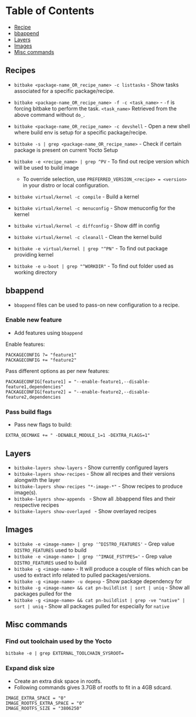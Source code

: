 # Table of Contents
- [Recipe](#recipes)
- [bbappend](#bbappend)
- [Layers](#layers)
- [Images](#images)
- [Misc commands](#misc)

<a name="recipes"></a>
## Recipes

- `bitbake <package-name_OR_recipe_name> -c listtasks` - Show tasks associated for a specific package/recipe.
- `bitbake <package-name_OR_recipe_name> -f -c <task_name>` - `-f` is forcing bitbake to perform the task. `<task_name>` Retrieved from the above command without `do_`.
- `bitbake <package-name_OR_recipe_name> -c devshell` - Open a new shell where build env is setup for a specific package/recipe.
- `bitbake -s | grep <package-name_OR_recipe_name>` - Check if certain package is present on current Yocto Setup
- `bitbake -e <recipe_name> | grep ^PV` - To find out recipe version which will be used to build image
	- To override selection, use `PREFERRED_VERSION_<recipe> = <version>` in your distro or local configuration.

- `bitbake virtual/kernel -c compile` - Build a kernel
- `bitbake virtual/kernel -c menuconfig` - Show menuconfig for the kernel
- `bitbake virtual/kernel -c diffconfig` - Show diff in config
- `bitbake virtual/kernel -c cleanall` - Clean the kernel build

- `bitbake -e virtual/kernel | grep "^PN"` - To find out package providing kernel
- `bitbake -e u-boot | grep "^WORKDIR"` - To find out folder used as working directory

<a name="bbappend"></a>
## bbappend

- `bbappend` files can be used to pass-on new configuration to a recipe.

### Enable new feature
- Add features using `bbappend`

Enable features:
```
PACKAGECONFIG ?= "feature1"
PACKAGECONFIG += "feature2"
```

Pass different options as per new features:
```
PACKAGECONFIG[feature1] = "--enable-feature1,--disable-feature1,dependencies"
PACKAGECONFIG[feature2] = "--enable-feature2,--disable-feature2,dependencies
```

### Pass build flags

- Pass new flags to build:
```
EXTRA_OECMAKE += " -DENABLE_MODULE_1=1 -DEXTRA_FLAGS=1"
```

<a name="layers"></a>
## Layers

- `bitbake-layers show-layers` - Show currently configured layers
- `bitbake-layers show-recipes` - Show all recipes and their versions alongwith the layer
- `bitbake-layers show-recipes "*-image-*"` - Show recipes to produce image(s).
- `bitbake-layers show-appends ` - Show all .bbappend files and their respective recipes
- `bitbake-layers show-overlayed ` - Show overlayed recipes

<a name="images"></a>
## Images

- `bitbake -e <image-name> | grep '^DISTRO_FEATURES'` - Grep value `DISTRO_FEATURES` used to build <image-name>
- `bitbake -e <image-name> | grep '^IMAGE_FSTYPES='` - Grep value `DISTRO_FEATURES` used to build <image-name>
- `bitbake -g <image-name>` - It will produce a couple of files which can be used to extract info related to pulled packages/versions.
- `bitbake -g <image-name> -u depexp` - Show package dependency for <image-name>
- `bitbake -g <image-name> && cat pn-buildlist | sort | uniq` - Show all packages pulled for the <image-name>
- `bitbake -g <image-name> && cat pn-buildlist | grep -ve "native" | sort | uniq` - Show all packages pulled for <image-name> especially for `native`

<a name="misc"></a>
## Misc commands

### Find out toolchain used by the Yocto
`bitbake -e | grep EXTERNAL_TOOLCHAIN_SYSROOT=`

### Expand disk size
- Create an extra disk space in rootfs.
- Following commands gives 3.7GB of rootfs to fit in a 4GB sdcard.
```
IMAGE_EXTRA_SPACE = "0"
IMAGE_ROOTFS_EXTRA_SPACE = "0"
IMAGE_ROOTFS_SIZE = "3806250"
```
